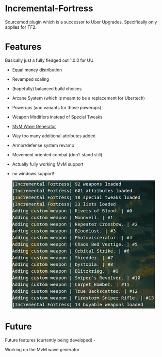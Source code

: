 # Incremental-Fortress
Sourcemod plugin which is a successor to Uber Upgrades.
Specifically only applies for TF2.

# Features
Basically just a fully fledged out 1.0.0 for UU.
- Equal money distribution
- Revamped scaling
- (hopefully) balanced build choices
- Arcane System (which is meant to be a replacement for Ubertech)
- Powerups (and variants for those powerups)
- Weapon Modifiers instead of Special Tweaks
- [MvM Wave Generator](https://github.com/kurwabomber/mvm_generator)
- Way too many additional attributes added
- Armor/defense system revamp
- Movement oriented combat (don't stand still)
- Actually fully working MvM support
- no windows support!

	![stats page](incremental.png)

# Future
Future features (currently being developed) - 

Working on the MvM wave generator
